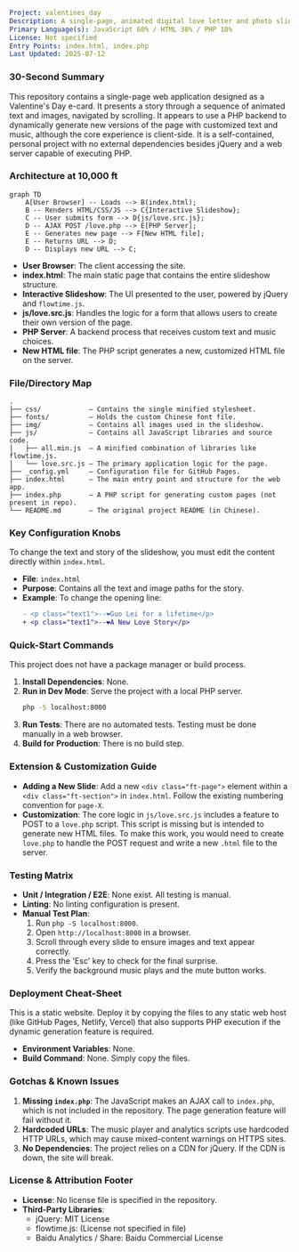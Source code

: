 ```yaml
Project: valentines_day
Description: A single-page, animated digital love letter and photo slideshow.
Primary Language(s): JavaScript 60% / HTML 30% / PHP 10%
License: Not specified
Entry Points: index.html, index.php
Last Updated: 2025-07-12
```

### 30-Second Summary

This repository contains a single-page web application designed as a Valentine's Day e-card. It presents a story through a sequence of animated text and images, navigated by scrolling. It appears to use a PHP backend to dynamically generate new versions of the page with customized text and music, although the core experience is client-side. It is a self-contained, personal project with no external dependencies besides jQuery and a web server capable of executing PHP.

### Architecture at 10,000 ft

```mermaid
graph TD
    A[User Browser] -- Loads --> B(index.html);
    B -- Renders HTML/CSS/JS --> C{Interactive Slideshow};
    C -- User submits form --> D{js/love.src.js};
    D -- AJAX POST /love.php --> E[PHP Server];
    E -- Generates new page --> F[New HTML file];
    E -- Returns URL --> D;
    D -- Displays new URL --> C;

```
- **User Browser**: The client accessing the site.
- **index.html**: The main static page that contains the entire slideshow structure.
- **Interactive Slideshow**: The UI presented to the user, powered by jQuery and `flowtime.js`.
- **js/love.src.js**: Handles the logic for a form that allows users to create their own version of the page.
- **PHP Server**: A backend process that receives custom text and music choices.
- **New HTML file**: The PHP script generates a new, customized HTML file on the server.

### File/Directory Map
```
.
├── css/            – Contains the single minified stylesheet.
├── fonts/          – Holds the custom Chinese font file.
├── img/            – Contains all images used in the slideshow.
├── js/             – Contains all JavaScript libraries and source code.
│   ├── all.min.js  – A minified combination of libraries like flowtime.js.
│   └── love.src.js – The primary application logic for the page.
├── _config.yml     – Configuration file for GitHub Pages.
├── index.html      – The main entry point and structure for the web app.
├── index.php       – A PHP script for generating custom pages (not present in repo).
└── README.md       – The original project README (in Chinese).
```

### Key Configuration Knobs

To change the text and story of the slideshow, you must edit the content directly within `index.html`.

- **File**: `index.html`
- **Purpose**: Contains all the text and image paths for the story.
- **Example**: To change the opening line:
  ```diff
  - <p class="text1">--❤Guo Lei for a lifetime</p>
  + <p class="text1">--❤A New Love Story</p>
  ```

### Quick-Start Commands

This project does not have a package manager or build process.

1.  **Install Dependencies**: None.
2.  **Run in Dev Mode**: Serve the project with a local PHP server.
    ```bash
    php -S localhost:8000
    ```
3.  **Run Tests**: There are no automated tests. Testing must be done manually in a web browser.
4.  **Build for Production**: There is no build step.

### Extension & Customization Guide

- **Adding a New Slide**: Add a new `<div class="ft-page">` element within a `<div class="ft-section">` in `index.html`. Follow the existing numbering convention for `page-X`.
- **Customization**: The core logic in `js/love.src.js` includes a feature to POST to a `love.php` script. This script is missing but is intended to generate new HTML files. To make this work, you would need to create `love.php` to handle the POST request and write a new `.html` file to the server.

### Testing Matrix

- **Unit / Integration / E2E**: None exist. All testing is manual.
- **Linting**: No linting configuration is present.
- **Manual Test Plan**:
  1. Run `php -S localhost:8000`.
  2. Open `http://localhost:8000` in a browser.
  3. Scroll through every slide to ensure images and text appear correctly.
  4. Press the 'Esc' key to check for the final surprise.
  5. Verify the background music plays and the mute button works.

### Deployment Cheat-Sheet

This is a static website. Deploy it by copying the files to any static web host (like GitHub Pages, Netlify, Vercel) that also supports PHP execution if the dynamic generation feature is required.

- **Environment Variables**: None.
- **Build Command**: None. Simply copy the files.

### Gotchas & Known Issues

1.  **Missing `index.php`**: The JavaScript makes an AJAX call to `index.php`, which is not included in the repository. The page generation feature will fail without it.
2.  **Hardcoded URLs**: The music player and analytics scripts use hardcoded HTTP URLs, which may cause mixed-content warnings on HTTPS sites.
3.  **No Dependencies**: The project relies on a CDN for jQuery. If the CDN is down, the site will break.

### License & Attribution Footer

- **License**: No license file is specified in the repository.
- **Third-Party Libraries**:
  - jQuery: MIT License
  - flowtime.js: (License not specified in file)
  - Baidu Analytics / Share: Baidu Commercial License
